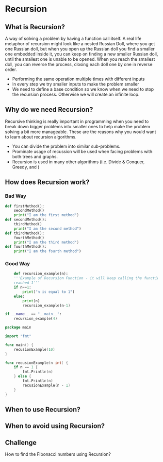 # Recursion

## What is Recursion?
A way of solving a problem by having a function call itself. A real life metaphor of recursion might look like a nested Russian Doll, where you get one Russian doll, but when you open up the Russian doll you find a smaller one embedded inside it, you can keep on finding a new smaller Russian doll, until the smallest one is unable to be opened. When you reach the smallest doll, you can reverse the process, closing each doll one by one in reverse order.

- Performing the same operation multiple times with different inputs
- In every step we try smaller inputs to make the problem smaller
- We need to define a base condition so we know when we need to stop the recursion process. Otherwise we will create an infinite loop.

## Why do we need Recursion?
Recursive thinking is really important in programming when you need to break down bigger problems into smaller ones to help make the problem solving a bit more manageable. These are the reasons why you would want to learn about recursion algorithms.

- You can divide the problem into similar sub-problems.
- Prominate usage of recussion will be used when facing problems with both trees and graphs.
- Recursion is used in many other algorithms (i.e. Divide & Conquer, Greedy, and )

## How does Recursion work?
### Bad Way
```python
def firstMethod():
    secondMethod()
    print("I am the first method")
def secondMethod():
    thirdMethod()
    print("I am the second method")
def thirdMethod():
    fourthMethod()
    print("I am the third method")
def fourthMethod():
    print("I am the fourth method")
```
### Good Way
```python
    def recursion_example(n):
    '''Example of Recursion Function - it will keep calling the function until it has
    reached 1'''
    if n==1:
        print("n is equal to 1")
    else:
        print(n)
        recursion_example(n-1)

if __name__ == "__main__":
    recursion_example(4)

```

```go
package main

import "fmt"

func main() {
	recusionExample(10)
}

func recusionExample(n int) {
	if n == 1 {
		fmt.Println(n)
	} else {
		fmt.Println(n)
		recusionExample(n - 1)
	}
}
```
## When to use Recursion?

## When to avoid using Recursion?

## Challenge
How to find the Fibonacci numbers using Recursion?
```python
```
